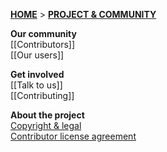 [**HOME**](Home) > [**PROJECT & COMMUNITY**](SnowPlow-project-and-community)

**Our community**  
[[Contributors]]  
[[Our users]]  

**Get involved**  
[[Talk to us]]  
[[Contributing]]  

**About the project**  
[Copyright & legal](Copyright-and-legal)  
[Contributor license agreement](CLA)